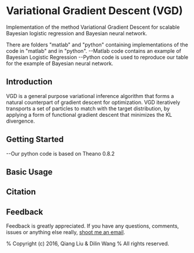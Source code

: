 # Variational Gradient Descent (VGD)
Implementation of the method Variational Gradient Descent for scalable Bayesian logistic regression and Bayesian neural network.

There are folders "matlab" and "python" containing implementations of the code in "matlab" and in "python".
  --Matlab code contains an example of Bayesian Logistic Regression 
  --Python code is used to reproduce our table for the example of Bayesian neural network.

## Introduction
VGD is a general purpose variational inference algorithm that forms a natural counterpart of gradient descent for optimization. VGD iteratively transports a set of particles to match with the target distribution, by applying a form of functional gradient descent that minimizes the KL divergence.

## Getting Started
  --Our python code is based on Theano 0.8.2

## Basic Usage

## Citation

## Feedback
Feedback is greatly appreciated. If you have any questions, comments, issues or anything else really, [shoot me an email](mailto:dilin.wang.gr@dartmouth.edu).

% Copyright (c) 2016,  Qiang Liu & Dilin Wang
% All rights reserved.
